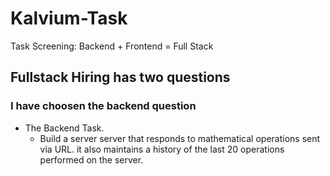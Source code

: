 # Kalvium-Task
Task Screening: Backend + Frontend = Full Stack

## Fullstack Hiring has two questions

### I have choosen the backend question

* The Backend Task.
  - Build a server server that responds to mathematical operations sent via URL. it also
maintains a history of the last 20 operations performed on the server.
